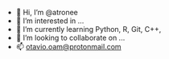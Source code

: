 - 👋 Hi, I’m @atronee
- 👀 I’m interested in ...
- 🌱 I’m currently learning Python, R, Git, C++, 
- 💞️ I’m looking to collaborate on ...
- 📫 otavio.oam@protonmail.com
